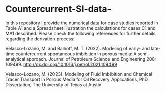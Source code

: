 # Countercurrent-SI-data-

In this repository I provide the numerical data for case studies reported in Table A1 and a Spreadsheet illustration the calculations for cases C1 and MA1 described. Please check the following references for further details regarding the derivation process:

Velasco-Lozano, M. and Balhoff, M. T. (2022). Modeling of early- and late-time countercurrent spontaneous imbibition in porous media: A semi-analytical approach. Journal of Petroleum Science and Engineering 208: 109499. http://dx.doi.org/10.1016/j.petrol.2021.109499

Velasco-Lozano, M. (2023). Modeling of Fluid Imbibition and Chemical Tracer Transport in Porous Media for Oil Recovery Applications, PhD Dissertation, The University of Texas at Austin

